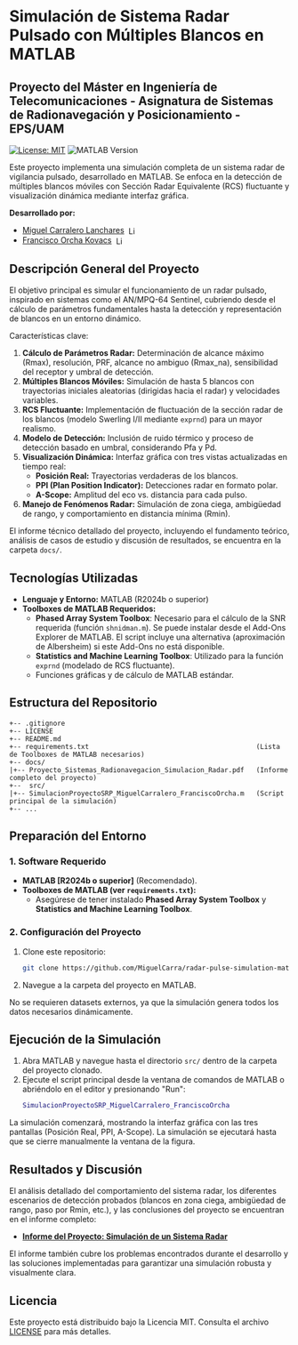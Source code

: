 # Simulación de Sistema Radar Pulsado con Múltiples Blancos en MATLAB
## Proyecto del Máster en Ingeniería de Telecomunicaciones - Asignatura de Sistemas de Radionavegación y Posicionamiento - EPS/UAM

[![License: MIT](https://img.shields.io/badge/License-MIT-yellow.svg)](https://opensource.org/licenses/MIT)
![MATLAB Version](https://img.shields.io/badge/MATLAB-R2024b%2B-blue.svg)

Este proyecto implementa una simulación completa de un sistema radar de vigilancia pulsado, desarrollado en MATLAB. Se enfoca en la detección de múltiples blancos móviles con Sección Radar Equivalente (RCS) fluctuante y visualización dinámica mediante interfaz gráfica.

**Desarrollado por:**
* [Miguel Carralero Lanchares](https://www.linkedin.com/in/miguel-carralero-lanchares/) <a href="https://www.linkedin.com/in/miguel-carralero-lanchares/" target="_blank"><img src="https://cdn.jsdelivr.net/gh/devicons/devicon/icons/linkedin/linkedin-original.svg" alt="LinkedIn" width="16" style="vertical-align:middle; margin-left:4px"/></a>
* [Francisco Orcha Kovacs](https://www.linkedin.com/in/francisco-orcha-38a5831b3/) <a href="https://www.linkedin.com/in/francisco-orcha-38a5831b3/" target="_blank"><img src="https://cdn.jsdelivr.net/gh/devicons/devicon/icons/linkedin/linkedin-original.svg" alt="LinkedIn" width="16" style="vertical-align:middle; margin-left:4px"/></a>

## Descripción General del Proyecto

El objetivo principal es simular el funcionamiento de un radar pulsado, inspirado en sistemas como el AN/MPQ-64 Sentinel, cubriendo desde el cálculo de parámetros fundamentales hasta la detección y representación de blancos en un entorno dinámico.

Características clave:
1.  **Cálculo de Parámetros Radar:** Determinación de alcance máximo (Rmax), resolución, PRF, alcance no ambiguo (Rmax_na), sensibilidad del receptor y umbral de detección.
2.  **Múltiples Blancos Móviles:** Simulación de hasta 5 blancos con trayectorias iniciales aleatorias (dirigidas hacia el radar) y velocidades variables.
3.  **RCS Fluctuante:** Implementación de fluctuación de la sección radar de los blancos (modelo Swerling I/II mediante `exprnd`) para un mayor realismo.
4.  **Modelo de Detección:** Inclusión de ruido térmico y proceso de detección basado en umbral, considerando Pfa y Pd.
5.  **Visualización Dinámica:** Interfaz gráfica con tres vistas actualizadas en tiempo real:
    *   **Posición Real:** Trayectorias verdaderas de los blancos.
    *   **PPI (Plan Position Indicator):** Detecciones radar en formato polar.
    *   **A-Scope:** Amplitud del eco vs. distancia para cada pulso.
6.  **Manejo de Fenómenos Radar:** Simulación de zona ciega, ambigüedad de rango, y comportamiento en distancia mínima (Rmin).

El informe técnico detallado del proyecto, incluyendo el fundamento teórico, análisis de casos de estudio y discusión de resultados, se encuentra en la carpeta `docs/`.

## Tecnologías Utilizadas

*   **Lenguaje y Entorno:** MATLAB (R2024b o superior)
*   **Toolboxes de MATLAB Requeridos:**
    *   **Phased Array System Toolbox**: Necesario para el cálculo de la SNR requerida (función `shnidman.m`). Se puede instalar desde el Add-Ons Explorer de MATLAB. El script incluye una alternativa (aproximación de Albersheim) si este Add-Ons no está disponible.
    *   **Statistics and Machine Learning Toolbox**: Utilizado para la función `exprnd` (modelado de RCS fluctuante).
    *   Funciones gráficas y de cálculo de MATLAB estándar.

## Estructura del Repositorio
```
+-- .gitignore
+-- LICENSE
+-- README.md
+-- requirements.txt                                          (Lista de Toolboxes de MATLAB necesarios)
+-- docs/
|+-- Proyecto_Sistemas_Radionavegacion_Simulacion_Radar.pdf   (Informe completo del proyecto)
+--  src/
|+-- SimulacionProyectoSRP_MiguelCarralero_FranciscoOrcha.m   (Script principal de la simulación)
+-- ...
```

## Preparación del Entorno

### 1. Software Requerido
*   **MATLAB [R2024b o superior]** (Recomendado).
*   **Toolboxes de MATLAB (ver `requirements.txt`):**
    *   Asegúrese de tener instalado **Phased Array System Toolbox** y **Statistics and Machine Learning Toolbox**.

### 2. Configuración del Proyecto
1.  Clone este repositorio:
    ```bash
    git clone https://github.com/MiguelCarra/radar-pulse-simulation-matlab.git
    ```
2.  Navegue a la carpeta del proyecto en MATLAB.

No se requieren datasets externos, ya que la simulación genera todos los datos necesarios dinámicamente.

## Ejecución de la Simulación

1.  Abra MATLAB y navegue hasta el directorio `src/` dentro de la carpeta del proyecto clonado.
2.  Ejecute el script principal desde la ventana de comandos de MATLAB o abriéndolo en el editor y presionando "Run":
    ```matlab
    SimulacionProyectoSRP_MiguelCarralero_FranciscoOrcha
    ```
La simulación comenzará, mostrando la interfaz gráfica con las tres pantallas (Posición Real, PPI, A-Scope). La simulación se ejecutará hasta que se cierre manualmente la ventana de la figura.

## Resultados y Discusión

El análisis detallado del comportamiento del sistema radar, los diferentes escenarios de detección probados (blancos en zona ciega, ambigüedad de rango, paso por Rmin, etc.), y las conclusiones del proyecto se encuentran en el informe completo:
*   **[Informe del Proyecto: Simulación de un Sistema Radar](docs/Proyecto_Sistemas_Radionavegacion_Simulacion_Radar.pdf)**

El informe también cubre los problemas encontrados durante el desarrollo y las soluciones implementadas para garantizar una simulación robusta y visualmente clara.

## Licencia

Este proyecto está distribuido bajo la Licencia MIT. Consulta el archivo [LICENSE](LICENSE) para más detalles.
